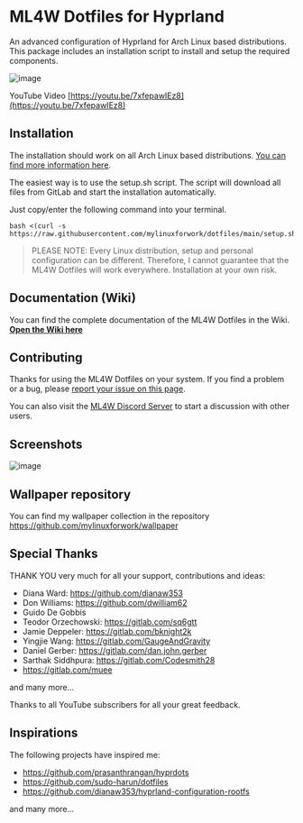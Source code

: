 # ML4W Dotfiles for Hyprland

An advanced configuration of Hyprland for Arch Linux based distributions. This package includes an installation script to install and setup the required components.

![image](https://private-user-images.githubusercontent.com/145253254/352987610-1a240ebd-79b9-4a23-81cc-2af461c5d4d9.png?jwt=eyJhbGciOiJIUzI1NiIsInR5cCI6IkpXVCJ9.eyJpc3MiOiJnaXRodWIuY29tIiwiYXVkIjoicmF3LmdpdGh1YnVzZXJjb250ZW50LmNvbSIsImtleSI6ImtleTUiLCJleHAiOjE3MjIyNDQ4MDcsIm5iZiI6MTcyMjI0NDUwNywicGF0aCI6Ii8xNDUyNTMyNTQvMzUyOTg3NjEwLTFhMjQwZWJkLTc5YjktNGEyMy04MWNjLTJhZjQ2MWM1ZDRkOS5wbmc_WC1BbXotQWxnb3JpdGhtPUFXUzQtSE1BQy1TSEEyNTYmWC1BbXotQ3JlZGVudGlhbD1BS0lBVkNPRFlMU0E1M1BRSzRaQSUyRjIwMjQwNzI5JTJGdXMtZWFzdC0xJTJGczMlMkZhd3M0X3JlcXVlc3QmWC1BbXotRGF0ZT0yMDI0MDcyOVQwOTE1MDdaJlgtQW16LUV4cGlyZXM9MzAwJlgtQW16LVNpZ25hdHVyZT00MzVhNGI5NTRlMDRiMzRjZDM4ZTk5OTMzMzM4ZTQ1ZmFiMTJhODE0MmQ2ZjIxMGE4OGZiMjRmNGJkOWM3Y2MxJlgtQW16LVNpZ25lZEhlYWRlcnM9aG9zdCZhY3Rvcl9pZD0wJmtleV9pZD0wJnJlcG9faWQ9MCJ9.fcrKA8ipb_gnqvGJhtDkeXnfSKeea_bLguF5amgO3SY)

YouTube Video [https://youtu.be/7xfepawIEz8](https://youtu.be/7xfepawIEz8)

## Installation

The installation should work on all Arch Linux based distributions. [You can find more information here](hhttps://github.com/mylinuxforwork/dotfiles/wiki).

The easiest way is to use the setup.sh script. The script will download all files from GitLab and start the installation automatically.

Just copy/enter the following command into your terminal.

```
bash <(curl -s https://raw.githubusercontent.com/mylinuxforwork/dotfiles/main/setup.sh)
```

> PLEASE NOTE: Every Linux distribution, setup and personal configuration can be different. Therefore, I cannot guarantee that the ML4W Dotfiles will work everywhere. Installation at your own risk.

## Documentation (Wiki)

You can find the complete documentation of the ML4W Dotfiles in the Wiki. <b>[Open the Wiki here](https://github.com/mylinuxforwork/dotfiles/wiki)</b>

## Contributing

Thanks for using the ML4W Dotfiles on your system. If you find a problem or a bug, please [report your issue on this page](https://github.com/mylinuxforwork/dotfiles/issues).

You can also visit the [ML4W Discord Server](https://discord.gg/c4fJK7Za3g) to start a discussion with other users.

## Screenshots

![image](https://github.com/user-attachments/assets/d85c0910-45fc-440c-9911-a2c2b4d32c12)

## Wallpaper repository

You can find my wallpaper collection in the repository https://github.com/mylinuxforwork/wallpaper

## Special Thanks

THANK YOU very much for all your support, contributions and ideas:

- Diana Ward: https://github.com/dianaw353
- Don Williams: https://github.com/dwilliam62
- Guido De Gobbis
- Teodor Orzechowski: https://gitlab.com/sq6gtt
- Jamie Deppeler: https://gitlab.com/bknight2k
- Yingjie Wang: https://gitlab.com/GaugeAndGravity
- Daniel Gerber: https://gitlab.com/dan.john.gerber
- Sarthak Siddhpura: https://gitlab.com/Codesmith28
- https://gitlab.com/muee

and many more...

Thanks to all YouTube subscribers for all your great feedback.

## Inspirations

The following projects have inspired me:

- https://github.com/prasanthrangan/hyprdots
- https://github.com/sudo-harun/dotfiles
- https://github.com/dianaw353/hyprland-configuration-rootfs

and many more...
